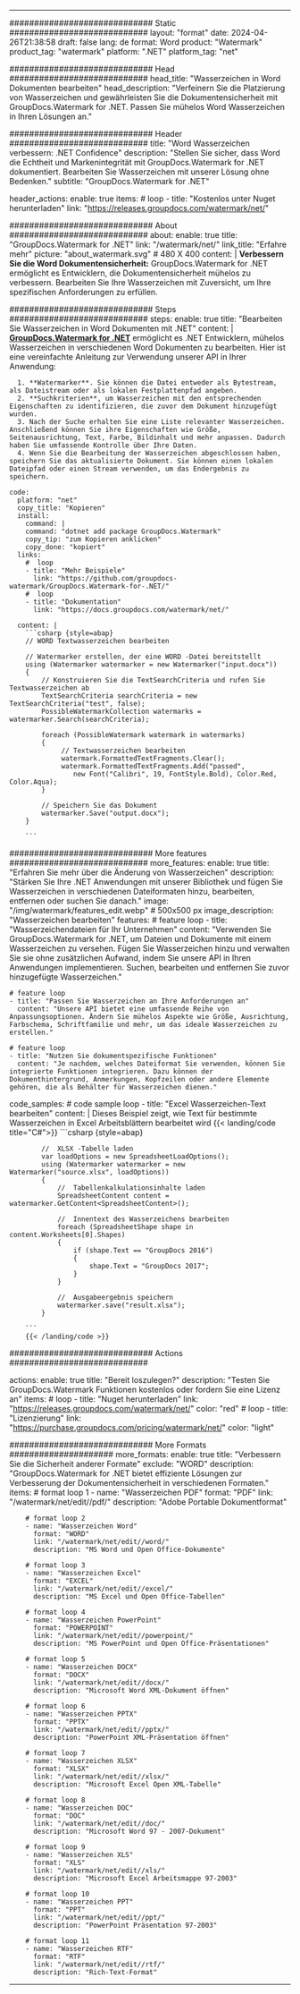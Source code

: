 
---
############################# Static ############################
layout: "format"
date:  2024-04-26T21:38:58
draft: false
lang: de
format: Word
product: "Watermark"
product_tag: "watermark"
platform: ".NET"
platform_tag: "net"

############################# Head ############################
head_title: "Wasserzeichen in Word Dokumenten bearbeiten"
head_description: "Verfeinern Sie die Platzierung von Wasserzeichen und gewährleisten Sie die Dokumentensicherheit mit GroupDocs.Watermark for .NET. Passen Sie mühelos Word Wasserzeichen in Ihren Lösungen an."

############################# Header ############################
title: "Word Wasserzeichen verbessern: .NET Confidence" 
description: "Stellen Sie sicher, dass Word die Echtheit und Markenintegrität mit GroupDocs.Watermark for .NET dokumentiert. Bearbeiten Sie Wasserzeichen mit unserer Lösung ohne Bedenken."
subtitle: "GroupDocs.Watermark for .NET" 

header_actions:
  enable: true
  items:
    #  loop
    - title: "Kostenlos unter Nuget herunterladen"
      link: "https://releases.groupdocs.com/watermark/net/"
      
############################# About ############################
about:
    enable: true
    title: "GroupDocs.Watermark for .NET"
    link: "/watermark/net/"
    link_title: "Erfahre mehr"
    picture: "about_watermark.svg" # 480 X 400
    content: |
       **Verbessern Sie die Word Dokumentensicherheit:** GroupDocs.Watermark for .NET ermöglicht es Entwicklern, die Dokumentensicherheit mühelos zu verbessern. Bearbeiten Sie Ihre Wasserzeichen mit Zuversicht, um Ihre spezifischen Anforderungen zu erfüllen.

############################# Steps ############################
steps:
    enable: true
    title: "Bearbeiten Sie Wasserzeichen in Word Dokumenten mit .NET"
    content: |
      **[GroupDocs.Watermark for .NET](https://products.groupdocs.com/watermark/net/)** ermöglicht es .NET Entwicklern, mühelos Wasserzeichen in verschiedenen Word Dokumenten zu bearbeiten. Hier ist eine vereinfachte Anleitung zur Verwendung unserer API in Ihrer Anwendung:
      
      1. **Watermarker**. Sie können die Datei entweder als Bytestream, als Dateistream oder als lokalen Festplattenpfad angeben.
      2. **Suchkriterien**, um Wasserzeichen mit den entsprechenden Eigenschaften zu identifizieren, die zuvor dem Dokument hinzugefügt wurden.
      3. Nach der Suche erhalten Sie eine Liste relevanter Wasserzeichen. Anschließend können Sie ihre Eigenschaften wie Größe, Seitenausrichtung, Text, Farbe, Bildinhalt und mehr anpassen. Dadurch haben Sie umfassende Kontrolle über Ihre Daten.
      4. Wenn Sie die Bearbeitung der Wasserzeichen abgeschlossen haben, speichern Sie das aktualisierte Dokument. Sie können einen lokalen Dateipfad oder einen Stream verwenden, um das Endergebnis zu speichern.
   
    code:
      platform: "net"
      copy_title: "Kopieren"
      install:
        command: |
        command: "dotnet add package GroupDocs.Watermark"
        copy_tip: "zum Kopieren anklicken"
        copy_done: "kopiert"
      links:
        #  loop
        - title: "Mehr Beispiele"
          link: "https://github.com/groupdocs-watermark/GroupDocs.Watermark-for-.NET/"
        #  loop
        - title: "Dokumentation"
          link: "https://docs.groupdocs.com/watermark/net/"
          
      content: |
        ```csharp {style=abap}
        // WORD Textwasserzeichen bearbeiten

        // Watermarker erstellen, der eine WORD -Datei bereitstellt
        using (Watermarker watermarker = new Watermarker("input.docx"))
        {
            // Konstruieren Sie die TextSearchCriteria und rufen Sie Textwasserzeichen ab
            TextSearchCriteria searchCriteria = new TextSearchCriteria("test", false);
            PossibleWatermarkCollection watermarks = watermarker.Search(searchCriteria);

            foreach (PossibleWatermark watermark in watermarks)
            {
                 // Textwasserzeichen bearbeiten
                 watermark.FormattedTextFragments.Clear();
                 watermark.FormattedTextFragments.Add("passed", 
                    new Font("Calibri", 19, FontStyle.Bold), Color.Red, Color.Aqua);
            }

            // Speichern Sie das Dokument
            watermarker.Save("output.docx");
        }
        
        ```            

############################# More features ############################
more_features:
  enable: true
  title: "Erfahren Sie mehr über die Änderung von Wasserzeichen"
  description: "Stärken Sie Ihre .NET Anwendungen mit unserer Bibliothek und fügen Sie Wasserzeichen in verschiedenen Dateiformaten hinzu, bearbeiten, entfernen oder suchen Sie danach."
  image: "/img/watermark/features_edit.webp" # 500x500 px
  image_description: "Wasserzeichen bearbeiten"
  features:
    # feature loop
    - title: "Wasserzeichendateien für Ihr Unternehmen"
      content: "Verwenden Sie GroupDocs.Watermark for .NET, um Dateien und Dokumente mit einem Wasserzeichen zu versehen. Fügen Sie Wasserzeichen hinzu und verwalten Sie sie ohne zusätzlichen Aufwand, indem Sie unsere API in Ihren Anwendungen implementieren. Suchen, bearbeiten und entfernen Sie zuvor hinzugefügte Wasserzeichen."

    # feature loop
    - title: "Passen Sie Wasserzeichen an Ihre Anforderungen an"
      content: "Unsere API bietet eine umfassende Reihe von Anpassungsoptionen. Ändern Sie mühelos Aspekte wie Größe, Ausrichtung, Farbschema, Schriftfamilie und mehr, um das ideale Wasserzeichen zu erstellen."

    # feature loop
    - title: "Nutzen Sie dokumentspezifische Funktionen"
      content: "Je nachdem, welches Dateiformat Sie verwenden, können Sie integrierte Funktionen integrieren. Dazu können der Dokumenthintergrund, Anmerkungen, Kopfzeilen oder andere Elemente gehören, die als Behälter für Wasserzeichen dienen."
      
  code_samples:
    # code sample loop
    - title: "Excel Wasserzeichen-Text bearbeiten"
      content: |
        Dieses Beispiel zeigt, wie Text für bestimmte Wasserzeichen in Excel Arbeitsblättern bearbeitet wird
        {{< landing/code title="C#">}}
        ```csharp {style=abap}
        
            //  XLSX -Tabelle laden
            var loadOptions = new SpreadsheetLoadOptions();
            using (Watermarker watermarker = new Watermarker("source.xlsx", loadOptions))
            {
                //  Tabellenkalkulationsinhalte laden
                SpreadsheetContent content = watermarker.GetContent<SpreadsheetContent>();

                //  Innentext des Wasserzeichens bearbeiten
                foreach (SpreadsheetShape shape in content.Worksheets[0].Shapes)
                {
                    if (shape.Text == "GroupDocs 2016")
                    {
                        shape.Text = "GroupDocs 2017";
                    }
                }

                //  Ausgabeergebnis speichern
                watermarker.save("result.xlsx");
            }

        ```
        {{< /landing/code >}}


############################# Actions ############################

actions:
  enable: true
  title: "Bereit loszulegen?"
  description: "Testen Sie GroupDocs.Watermark Funktionen kostenlos oder fordern Sie eine Lizenz an"
  items:
    #  loop
    - title: "Nuget herunterladen"
      link: "https://releases.groupdocs.com/watermark/net/"
      color: "red"
        #  loop
    - title: "Lizenzierung"
      link: "https://purchase.groupdocs.com/pricing/watermark/net/"
      color: "light"


############################# More Formats #####################
more_formats:
    enable: true
    title: "Verbessern Sie die Sicherheit anderer Formate"
    exclude: "WORD"
    description: "GroupDocs.Watermark for .NET bietet effiziente Lösungen zur Verbesserung der Dokumentensicherheit in verschiedenen Formaten."
    items: 
        # format loop 1
        - name: "Wasserzeichen PDF"
          format: "PDF"
          link: "/watermark/net/edit//pdf/"
          description: "Adobe Portable Dokumentformat"

        # format loop 2
        - name: "Wasserzeichen Word"
          format: "WORD"
          link: "/watermark/net/edit//word/"
          description: "MS Word und Open Office-Dokumente"
          
        # format loop 3
        - name: "Wasserzeichen Excel"
          format: "EXCEL"
          link: "/watermark/net/edit//excel/"
          description: "MS Excel und Open Office-Tabellen"

        # format loop 4
        - name: "Wasserzeichen PowerPoint"
          format: "POWERPOINT"
          link: "/watermark/net/edit//powerpoint/"
          description: "MS PowerPoint und Open Office-Präsentationen"

        # format loop 5
        - name: "Wasserzeichen DOCX"
          format: "DOCX"
          link: "/watermark/net/edit//docx/"
          description: "Microsoft Word XML-Dokument öffnen"
          
        # format loop 6
        - name: "Wasserzeichen PPTX"
          format: "PPTX"
          link: "/watermark/net/edit//pptx/"
          description: "PowerPoint XML-Präsentation öffnen"
          
        # format loop 7
        - name: "Wasserzeichen XLSX"
          format: "XLSX"
          link: "/watermark/net/edit//xlsx/"
          description: "Microsoft Excel Open XML-Tabelle"

        # format loop 8
        - name: "Wasserzeichen DOC"
          format: "DOC"
          link: "/watermark/net/edit//doc/"
          description: "Microsoft Word 97 - 2007-Dokument"

        # format loop 9
        - name: "Wasserzeichen XLS"
          format: "XLS"
          link: "/watermark/net/edit//xls/"
          description: "Microsoft Excel Arbeitsmappe 97-2003"

        # format loop 10
        - name: "Wasserzeichen PPT"
          format: "PPT"
          link: "/watermark/net/edit//ppt/"
          description: "PowerPoint Präsentation 97-2003"

        # format loop 11
        - name: "Wasserzeichen RTF"
          format: "RTF"
          link: "/watermark/net/edit//rtf/"
          description: "Rich-Text-Format"

---